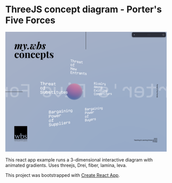 # ThreeJS concept diagram - Porter's Five Forces

![screenshot of web page running in browser](/images/example.png "Interactive diagram of Porter's Five Forces")

This react app example runs a 3-dimensional interactive diagram with animated gradients. Uses threejs, Drei, fiber, lamina, leva.

This project was bootstrapped with [Create React App](https://github.com/facebook/create-react-app).


